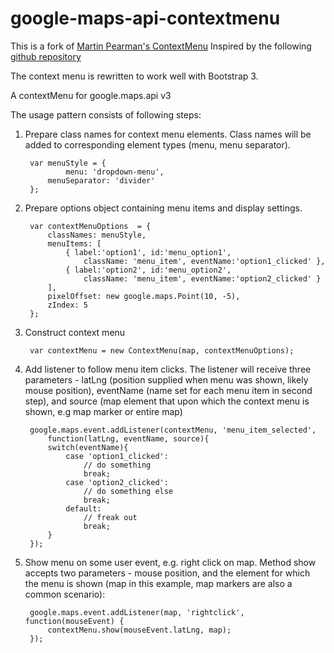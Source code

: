 google-maps-api-contextmenu
===========================

This is a fork of [Martin Pearman's ContextMenu](http://code.martinpearman.co.uk/googlemapsapi/contextmenu/)
Inspired by the following [github repository](https://github.com/knezmilos13/google-maps-api-contextmenu/)

The context menu is rewritten to work well with Bootstrap 3.

A contextMenu for google.maps.api v3

The usage pattern consists of following steps:

1. Prepare class names for context menu elements. Class names will be
   added to corresponding element types (menu, menu separator).

        var menuStyle = {
			    menu: 'dropdown-menu',
        	menuSeparator: 'divider'
        };

2. Prepare options object containing menu items and display settings.

        var contextMenuOptions  = {
        	classNames: menuStyle,
        	menuItems: [
        		{ label:'option1', id:'menu_option1', 
        			className: 'menu_item', eventName:'option1_clicked' },
        		{ label:'option2', id:'menu_option2', 
        			className: 'menu_item', eventName:'option2_clicked' }
        	],
        	pixelOffset: new google.maps.Point(10, -5),
        	zIndex: 5
        };

3. Construct context menu

        var contextMenu = new ContextMenu(map, contextMenuOptions);

4. Add listener to follow menu item clicks. The listener will receive three 
   parameters - latLng (position supplied when menu was shown, likely mouse
   position), eventName (name set for each menu item in second step), and 
   source (map element that upon which the context menu is shown, e.g map 
   marker or entire map)

        google.maps.event.addListener(contextMenu, 'menu_item_selected', 
        	function(latLng, eventName, source){
        	switch(eventName){
        		case 'option1_clicked':
        			// do something
        			break;
        		case 'option2_clicked':
        			// do something else
        			break;
        		default:
        			// freak out
        			break;
        	}
        });

5. Show menu on some user event, e.g. right click on map. Method show accepts
   two parameters - mouse position, and the element for which the
   menu is shown (map in this example, map markers are also a common scenario):

        google.maps.event.addListener(map, 'rightclick', function(mouseEvent) {
        	contextMenu.show(mouseEvent.latLng, map);
        });
